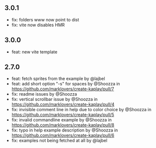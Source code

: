 ## 3.0.1

- fix: folders www now point to dist
- fix: vite now disables HMR

## 3.0.0

- feat: new vite template

## 2.7.0

- feat: fetch sprites from the example by @lajbel
- feat: add short option "-s" for spaces by @Shoozza in
  https://github.com/marklovers/create-kaplay/pull/7
- fix: readme issues by @Shoozza
- fix: vertical scrollbar issue by @Shoozza in
  https://github.com/marklovers/create-kaplay/pull/4
- fix: invisible comment line in help due to color choice by @Shoozza in
  https://github.com/marklovers/create-kaplay/pull/5
- fix: invalid commandline example by @Shoozza in
  https://github.com/marklovers/create-kaplay/pull/8
- fix: typo in help example description by @Shoozza in
  https://github.com/marklovers/create-kaplay/pull/6
- fix: examples not being fetched at all by @lajbel
